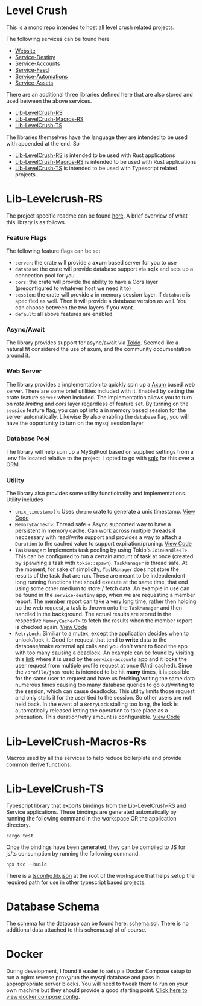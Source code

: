 # Level Crush

This is a mono repo intended to host all level crush related projects.

The following services can be found here

- [Website](https://github.com/LevelCrush/levelcrush/tree/main/website)
- [Service-Destiny](https://github.com/LevelCrush/levelcrush/tree/main/service-destiny)
- [Service-Accounts](https://github.com/LevelCrush/levelcrush/tree/main/service-accounts)
- [Service-Feed](https://github.com/LevelCrush/levelcrush/tree/main/service-feed)
- [Service-Automations](https://github.com/LevelCrush/levelcrush/tree/main/service-automations)
- [Service-Assets](https://github.com/LevelCrush/levelcrush/tree/main/service-assets)

There are an additional three libraries defined here that are also stored and used between the above services.

- [Lib-LevelCrush-RS](https://github.com/LevelCrush/levelcrush/tree/main/lib-levelcrush-rs)
- [Lib-LevelCrush-Macros-RS](https://github.com/LevelCrush/levelcrush/tree/main/lib-levelcrush-macros-rs)
- [Lib-LevelCrush-TS](https://github.com/LevelCrush/levelcrush/tree/main/lib-levelcrush-ts)

The libraries themselves have the language they are intended to be used with appended at the end. So

- [Lib-LevelCrush-RS](https://github.com/LevelCrush/levelcrush/tree/main/lib-levelcrush-rs) is intended to be used with Rust applications
- [Lib-LevelCrush-Macros-RS](https://github.com/LevelCrush/levelcrush/tree/main/lib-levelcrush-macros-rs) is intended to be used with Rust applications
- [Lib-LevelCrush-TS](https://github.com/LevelCrush/levelcrush/tree/main/lib-levelcrush-ts) is intended to be used with Typescript related projects.

# Lib-Levelcrush-RS

The project specific readme can be found [here](https://github.com/LevelCrush/levelcrush/tree/main/lib-levelcrush-rs). A brief overview of what this library is as follows.

### Feature Flags

The following feature flags can be set

- `server`: the crate will provide a **axum** based server for you to use
- `database`: the crate will provide database support via **sqlx** and sets up a connection pool for you
- `cors`: the crate will provide the ability to have a Cors layer (preconfigured to whatever host we need it to)
- `session`: the crate will provide a in memory session layer. If `database` is specified as well. Then it will provide a database version as well. You can choose between the two layers if you want.
- `default`: all above features are enabled.

### Async/Await

The library provides support for async/await via [Tokio](https://tokio.rs/). Seemed like a natural fit considered the use of axum, and the community documentation around it.

### Web Server

The library provides a implementation to quickly spin up a [Axum](https://github.com/tokio-rs/axum) based web server. There are some brief utilities included with it. Enabled by setting the crate feature `server` when included. The implementation allows you to turn on _rate limiting_ and _cors_ layer regardless of feature set. By turning on the `session` feature flag, you can opt into a in memory based session for the server automatically. Likewise By also enabling the `database` flag, you will have the opportunity to turn on the mysql session layer.

### Database Pool

The library will help spin up a MySqlPool based on supplied settings from a .env file located relative to the project. I opted to go with [sqlx](https://github.com/launchbadge/sqlx) for this over a ORM.

### Utility

The library also provides some utility functioinality and implementations. Utility includes

- `unix_timestamp()`: Uses `chrono` crate to generate a unix timestamp. [View Code](./lib-levelcrush-rs/src/util.rs)
- `MemoryCache<T>`: Thread safe + Async supported way to have a persistent in memory cache. Can work across multiple threads if neccessary with read/write support and provides a way to attach a `Duration` to the cached value to support expiration/pruning. [View Code](./lib-levelcrush-rs/src/cache.rs)
- `TaskManager`: Implements task pooling by using Tokio's `JoinHandle<T>`. This can be configured to run a certain amount of task at once (created by spawning a task with `tokio::spawn`). `TaskManager` is thread safe. At the moment, for sake of simplicity, `TaskManager` does not store the results of the task that are run. These are meant to be indepdendent long running functions that should execute at the same time, that end using some other medium to store / fetch data.
  An example in use can be found in the `service-destiny` app, when we are requesting a member report. The member report can take a very long time, rather then holding up the web request, a task is thrown onto the `TaskManager` and then handled in the background. The actual results are stored in the respective `MemoryCache<T>` to fetch the results when the member report is checked again.
  [View Code](./lib-levelcrush-rs/src/task_manager.rs)
- `RetryLock`: Similiar to a mutex, except the application decides when to unlock/lock it. Good for request that tend to **write** data to the database/make external api calls and you don't want to flood the app with too many causing a deadlock. An example can be found by visiting this [link](./service-accounts/src/routes/profile.rs) where it is used by the `service-accounts` app and it locks the user request from multiple profile request at once (Until cached). Since the `/profile/json` route is intended to be hit **many** times, it is possible for the same user to request and have us fetching/writing the same data numerous times causing too many database queries to go out/writing to the session, which can cause deadlocks. This utility limits those request and only stalls it for the user tied to the session. So other users are not held back. In the event of a `RetryLock` stalling too long, the lock is automatically released letting the operation to take place as a precaution. This duration/retry amount is configurable. [View Code](./lib-levelcrush-rs/src/retry_lock.rs)

# Lib-LevelCrush-Macros-Rs

Macros used by all the services to help reduce boilerplate and provide common derive functions.

# Lib-LevelCrush-TS

Typescript library that exports bindings from the Lib-LevelCrush-RS and Service applications. These bindings are generated automatically by running the following command in the workspace OR the application directory.

```
cargo test
```

Once the bindings have been generated, they can be compiled to JS for js/ts consumption by running the following command.

```
npx tsc --build
```

There is a [tsconfig.lib.json](./tsconfig.lib.json) at the root of the workspace that helps setup the required path for use in other typescript based projects.

# Database Schema

The schema for the database can be found here: [schema.sql](./database/schema.sql).
There is no additional data attached to this schema.sql of of course.

# Docker

During development, I found it easier to setup a Docker Compose setup to run a nginx reverse proxy/run the mysql database and pass in appropropriate server blocks. You will need to tweak them to run on your own machine but they should provide a good starting point. [Click here to view docker compose config](./docker-dev/).
